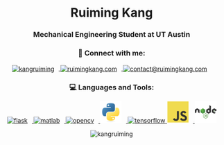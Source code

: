 <h1 align="center">Ruiming Kang</h1>
<h3 align="center">Mechanical Engineering Student at UT Austin</h3>

<h3 align="center">🔗 Connect with me:</h3>
<p align="center">
  <a href="https://twitter.com/kangruiming" target="blank">
    <img align="center" src="https://raw.githubusercontent.com/rahuldkjain/github-profile-readme-generator/master/src/images/icons/Social/twitter.svg" alt="kangruiming" height="35" width="45" style="margin-right: 10px;"/>
  </a>
  <a href="http://ruimingkang.com" target="blank">
    <img align="center" src="https://raw.githubusercontent.com/rahuldkjain/github-profile-readme-generator/master/src/images/icons/Social/web.svg" alt="ruimingkang.com" height="35" width="45" style="margin-right: 10px;"/>
  </a>
  <a href="mailto:contact@ruimingkang.com" target="blank">
    <img align="center" src="https://raw.githubusercontent.com/rahuldkjain/github-profile-readme-generator/master/src/images/icons/Social/email.svg" alt="contact@ruimingkang.com" height="35" width="45" style="margin-right: 10px;"/>
  </a>
</p>

<h3 align="center">💻 Languages and Tools:</h3>
<p align="center"> 
  <a href="https://flask.palletsprojects.com/" target="_blank" rel="noreferrer">
    <img src="https://www.vectorlogo.zone/logos/pocoo_flask/pocoo_flask-icon.svg" alt="flask" width="50" height="50" style="margin-right: 10px;"/>
  </a> 
  <a href="https://www.mathworks.com/" target="_blank" rel="noreferrer">
    <img src="https://upload.wikimedia.org/wikipedia/commons/2/21/Matlab_Logo.png" alt="matlab" width="50" height="50" style="margin-right: 10px;"/>
  </a> 
  <a href="https://opencv.org/" target="_blank" rel="noreferrer">
    <img src="https://www.vectorlogo.zone/logos/opencv/opencv-icon.svg" alt="opencv" width="50" height="50" style="margin-right: 10px;"/>
  </a> 
  <a href="https://www.python.org" target="_blank" rel="noreferrer">
    <img src="https://raw.githubusercontent.com/devicons/devicon/master/icons/python/python-original.svg" alt="python" width="50" height="50" style="margin-right: 10px;"/>
  </a> 
  <a href="https://www.tensorflow.org" target="_blank" rel="noreferrer">
    <img src="https://www.vectorlogo.zone/logos/tensorflow/tensorflow-icon.svg" alt="tensorflow" width="50" height="50"/>
  </a> 
  <a href="https://developer.mozilla.org/en-US/docs/Web/JavaScript" target="_blank" rel="noreferrer">
    <img src="https://raw.githubusercontent.com/devicons/devicon/master/icons/javascript/javascript-original.svg" alt="javascript" width="50" height="50" style="margin-right: 10px;"/>
  </a>
  <a href="https://nodejs.org" target="_blank" rel="noreferrer">
    <img src="https://raw.githubusercontent.com/devicons/devicon/master/icons/nodejs/nodejs-original-wordmark.svg" alt="nodejs" width="50" height="50"/>
  </a>
</p>

<p align="center">
  <img src="https://github-readme-stats.vercel.app/api/top-langs?username=kangruiming&show_icons=true&locale=en&layout=compact" alt="kangruiming" />
</p>
